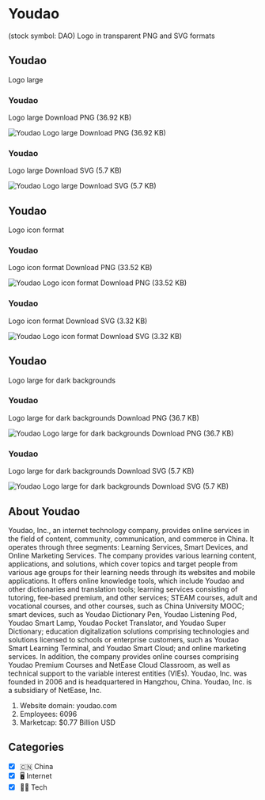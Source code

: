 # Youdao
 (stock symbol: DAO) Logo in transparent PNG and SVG formats

## Youdao
 Logo large

### Youdao
 Logo large Download PNG (36.92 KB)

![Youdao
 Logo large Download PNG (36.92 KB)](/img/orig/DAO_BIG-a3f23662.png)

### Youdao
 Logo large Download SVG (5.7 KB)

![Youdao
 Logo large Download SVG (5.7 KB)](/img/orig/DAO_BIG-ebeac92a.svg)

## Youdao
 Logo icon format

### Youdao
 Logo icon format Download PNG (33.52 KB)

![Youdao
 Logo icon format Download PNG (33.52 KB)](/img/orig/DAO-ca67fffa.png)

### Youdao
 Logo icon format Download SVG (3.32 KB)

![Youdao
 Logo icon format Download SVG (3.32 KB)](/img/orig/DAO-33e3a68b.svg)

## Youdao
 Logo large for dark backgrounds

### Youdao
 Logo large for dark backgrounds Download PNG (36.7 KB)

![Youdao
 Logo large for dark backgrounds Download PNG (36.7 KB)](/img/orig/DAO_BIG.D-eb28204a.png)

### Youdao
 Logo large for dark backgrounds Download SVG (5.7 KB)

![Youdao
 Logo large for dark backgrounds Download SVG (5.7 KB)](/img/orig/DAO_BIG.D-04346c3e.svg)

## About Youdao


Youdao, Inc., an internet technology company, provides online services in the field of content, community, communication, and commerce in China. It operates through three segments: Learning Services, Smart Devices, and Online Marketing Services. The company provides various learning content, applications, and solutions, which cover topics and target people from various age groups for their learning needs through its websites and mobile applications. It offers online knowledge tools, which include Youdao and other dictionaries and translation tools; learning services consisting of tutoring, fee-based premium, and other services; STEAM courses, adult and vocational courses, and other courses, such as China University MOOC; smart devices, such as Youdao Dictionary Pen, Youdao Listening Pod, Youdao Smart Lamp, Youdao Pocket Translator, and Youdao Super Dictionary; education digitalization solutions comprising technologies and solutions licensed to schools or enterprise customers, such as Youdao Smart Learning Terminal, and Youdao Smart Cloud; and online marketing services. In addition, the company provides online courses comprising Youdao Premium Courses and NetEase Cloud Classroom, as well as technical support to the variable interest entities (VIEs). Youdao, Inc. was founded in 2006 and is headquartered in Hangzhou, China. Youdao, Inc. is a subsidiary of NetEase, Inc.

1. Website domain: youdao.com
2. Employees: 6096
3. Marketcap: $0.77 Billion USD


## Categories
- [x] 🇨🇳 China
- [x] 🖥️ Internet
- [x] 👩‍💻 Tech
